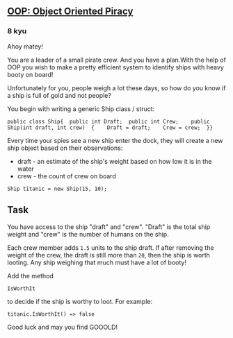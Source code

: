 <h2><a href=https://www.codewars.com/kata/54fe05c4762e2e3047000add/train/csharp target="_blank">OOP: Object Oriented Piracy </a></h2><h3>8 kyu</h3><p>Ahoy matey!</p><p>You are a leader of a small pirate crew. And you have a plan.With the help of OOP you wish to make a pretty efficient system to identify ships with heavy booty on board!</p><p>Unfortunately for you, people weigh a lot these days, so how do you know if a ship is full of gold and not people?</p><p>You begin with writing a generic Ship class / struct:</p><pre style="display: none;"><code class="language-javascript"><span class="cm-keyword">class</span> <span class="cm-def">Ship</span> {  <span class="cm-property">constructor</span>(<span class="cm-def">draft</span>, <span class="cm-def">crew</span>) {    <span class="cm-keyword">this</span>.<span class="cm-property">draft</span> <span class="cm-operator">=</span> <span class="cm-variable-2">draft</span>    <span class="cm-keyword">this</span>.<span class="cm-property">crew</span> <span class="cm-operator">=</span> <span class="cm-variable-2">crew</span>  }}</code></pre><pre style="display: none;"><code class="language-python"><span class="cm-keyword">class</span> <span class="cm-def">Ship</span>:    <span class="cm-keyword">def</span> <span class="cm-def">__init__</span>(<span class="cm-variable-2">self</span>, <span class="cm-variable">draft</span>, <span class="cm-variable">crew</span>):        <span class="cm-variable-2">self</span>.<span class="cm-property">draft</span> <span class="cm-operator">=</span> <span class="cm-variable">draft</span>        <span class="cm-variable-2">self</span>.<span class="cm-property">crew</span> <span class="cm-operator">=</span> <span class="cm-variable">crew</span></code></pre><pre><code class="language-csharp"><span class="cm-keyword">public</span> <span class="cm-keyword">class</span> <span class="cm-def">Ship</span>{  <span class="cm-keyword">public</span> <span class="cm-type">int</span> <span class="cm-variable">Draft</span>;  <span class="cm-keyword">public</span> <span class="cm-type">int</span> <span class="cm-variable">Crew</span>;    <span class="cm-keyword">public</span> <span class="cm-variable">Ship</span>(<span class="cm-type">int</span> <span class="cm-variable">draft</span>, <span class="cm-type">int</span> <span class="cm-variable">crew</span>)  {    <span class="cm-variable">Draft</span> <span class="cm-operator">=</span> <span class="cm-variable">draft</span>;    <span class="cm-variable">Crew</span> <span class="cm-operator">=</span> <span class="cm-variable">crew</span>;  }}</code></pre><pre style="display: none;"><code class="language-rust"><span class="cm-keyword">struct</span> <span class="cm-def">Ship</span> {  <span class="cm-variable">draft</span>: <span class="cm-atom">u32</span>,  <span class="cm-variable">crew</span>: <span class="cm-atom">u32</span>,}</code></pre><pre style="display: none;"><code class="language-java"><span class="cm-keyword">public</span> <span class="cm-keyword">class</span> <span class="cm-def">Ship</span> {    <span class="cm-keyword">private</span> <span class="cm-keyword">final</span> <span class="cm-type">double</span> <span class="cm-variable">draft</span>;    <span class="cm-keyword">private</span> <span class="cm-keyword">final</span> <span class="cm-type">int</span> <span class="cm-variable">crew</span>;        <span class="cm-keyword">public</span> <span class="cm-variable">Ship</span>(<span class="cm-type">double</span> <span class="cm-variable">draft</span>, <span class="cm-type">int</span> <span class="cm-variable">crew</span>) {        <span class="cm-keyword">this</span>.<span class="cm-variable">draft</span> <span class="cm-operator">=</span> <span class="cm-variable">draft</span>;        <span class="cm-keyword">this</span>.<span class="cm-variable">crew</span> <span class="cm-operator">=</span> <span class="cm-variable">crew</span>;    }} </code></pre><pre style="display: none;"><code class="language-ruby"><span class="cm-keyword">class</span> <span class="cm-tag">Ship</span>  <span class="cm-keyword">def</span> <span class="cm-def">initialize</span>(<span class="cm-variable">draft</span>,<span class="cm-variable">crew</span>)    <span class="cm-variable-2">@draft</span><span class="cm-operator">=</span><span class="cm-variable">draft</span>    <span class="cm-variable-2">@crew</span><span class="cm-operator">=</span><span class="cm-variable">crew</span>  <span class="cm-keyword">end</span><span class="cm-keyword">end</span></code></pre><p>Every time your spies see a new ship enter the dock, they will create a new ship object based on their observations:</p><ul><li>draft - an estimate of the ship's weight based on how low it is in the water</li><li>crew - the count of crew on board</li></ul><pre style="display: none;"><code class="language-javascript"><span class="cm-keyword">const</span> <span class="cm-def">titanic</span> <span class="cm-operator">=</span> <span class="cm-keyword">new</span> <span class="cm-variable">Ship</span>(<span class="cm-number">15</span>, <span class="cm-number">10</span>);</code></pre><pre style="display: none;"><code class="language-python"><span class="cm-variable">Titanic</span> <span class="cm-operator">=</span> <span class="cm-variable">Ship</span>(<span class="cm-number">15</span>, <span class="cm-number">10</span>)</code></pre><pre><code class="language-csharp"><span class="cm-variable">Ship</span> <span class="cm-variable">titanic</span> <span class="cm-operator">=</span> <span class="cm-keyword">new</span> <span class="cm-variable">Ship</span>(<span class="cm-number">15</span>, <span class="cm-number">10</span>);</code></pre><pre style="display: none;"><code class="language-rust">  <span class="cm-keyword">let</span> <span class="cm-def">titanic</span> <span class="cm-operator">=</span> <span class="cm-variable">Ship</span> {      <span class="cm-variable">draft</span> : <span class="cm-number">15</span>,      <span class="cm-variable">crew</span> : <span class="cm-number">10</span>,  };</code></pre><pre style="display: none;"><code class="language-java"><span class="cm-variable">Ship</span> <span class="cm-variable">titanic</span> <span class="cm-operator">=</span> <span class="cm-keyword">new</span> <span class="cm-variable">Ship</span>(<span class="cm-number">15</span>, <span class="cm-number">10</span>);</code></pre><pre style="display: none;"><code class="language-ruby"><span class="cm-variable">titanic</span> <span class="cm-operator">=</span> <span class="cm-tag">Ship</span><span class="cm-operator">.</span><span class="cm-property">new</span>(<span class="cm-number">15</span>, <span class="cm-number">10</span>)</code></pre><h2 id="task">Task</h2><p>You have access to the ship "draft" and "crew". "Draft" is the total ship weight and "crew" is the number of humans on the ship.</p><p>Each crew member adds <code>1.5</code> units to the ship draft. If after removing the weight of the crew, the draft is still more than <code>20</code>, then the ship is worth looting. Any ship weighing that much must have a lot of booty!</p><p>Add the method</p><pre style="display: none;"><code class="language-javascript"><span class="cm-variable">isWorthIt</span></code></pre><pre style="display: none;"><code class="language-python"><span class="cm-variable">is_worth_it</span></code></pre><pre style="display: none;"><code class="language-rust"><span class="cm-variable">is_worth_it</span>(&amp;<span class="cm-keyword">self</span>)</code></pre><pre><code class="language-csharp"><span class="cm-variable">IsWorthIt</span></code></pre><pre style="display: none;"><code class="language-java"><span class="cm-variable">isWorthIt</span></code></pre><pre style="display: none;"><code class="language-ruby"><span class="cm-variable">is_worth_it</span></code></pre><p>to decide if the ship is worthy to loot. For example:</p><pre style="display: none;"><code class="language-javascript"><span class="cm-variable">titanic</span>.<span class="cm-property">isWorthIt</span>() <span class="cm-comment">// return false</span></code></pre><pre style="display: none;"><code class="language-python"><span class="cm-variable">Titanic</span>.<span class="cm-property">is_worth_it</span>()<span class="cm-keyword">False</span></code></pre><pre><code class="language-csharp"><span class="cm-variable">titanic</span>.<span class="cm-variable">IsWorthIt</span>() <span class="cm-operator">=&gt;</span> <span class="cm-atom">false</span></code></pre><pre style="display: none;"><code class="language-rust"><span class="cm-variable">titanic</span>.<span class="cm-variable">is_worth_it</span>() <span class="cm-operator">-&gt;</span> <span class="cm-builtin">false</span></code></pre><pre style="display: none;"><code class="language-java"><span class="cm-variable">titanic</span>.<span class="cm-variable">isWorthIt</span>() <span class="cm-operator">==</span> <span class="cm-atom">false</span></code></pre><pre style="display: none;"><code class="language-ruby"><span class="cm-variable">titanic</span><span class="cm-operator">.</span><span class="cm-property">is_worth_it</span>() <span class="cm-comment"># false</span></code></pre><p>Good luck and may you find GOOOLD!</p>